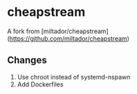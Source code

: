 # cheapstream

A fork from [miltador/cheapstream] (https://github.com/miltador/cheapstream)

## Changes

1. Use chroot instead of systemd-nspawn
2. Add Dockerfiles
